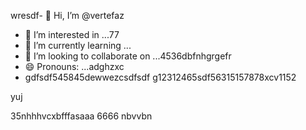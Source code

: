wresdf- 👋 Hi, I’m @vertefaz
- 👀 I’m interested in ...77
- 🌱 I’m currently learning ...
- 💞️ I’m looking to collaborate on ...4536dbfnhgrgefr
- 😄 Pronouns: ...adghzxc
- gdfsdf545845dewwezcsdfsdf
g12312465sdf56315157878xcv1152
<!---fgjsf544545688521file) appears on your GitHub profile.dfa3vcb99+9
You can click the Preview link to take a look at your45 changes.gf23jhmhj
--->yuj
35nhhhvcxbfffasaaa
6666
nbvvbn
